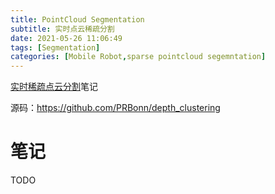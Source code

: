 ```yaml
---
title: PointCloud Segmentation
subtitle: 实时点云稀疏分割
date: 2021-05-26 11:06:49
tags: [Segmentation]
categories: [Mobile Robot,sparse pointcloud segemntation]
---
```


<!--more-->

[实时稀疏点云分割](https://mp.weixin.qq.com/s/VPE6wSK6qyxbNNjvaWmoCQ)笔记

源码：https://github.com/PRBonn/depth_clustering

# 笔记

TODO

